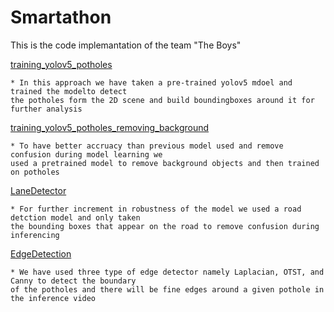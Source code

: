 # Smartathon
This is the code implemantation of the team "The Boys"

[training_yolov5_potholes](training_yolov5_potholes)

    * In this approach we have taken a pre-trained yolov5 mdoel and trained the modelto detect
    the potholes form the 2D scene and build boundingboxes around it for further analysis

[training_yolov5_potholes_removing_background](training_yolov5_potholes_removing_background)
    
    * To have better accruacy than previous model used and remove confusion during model learning we
    used a pretrained model to remove background objects and then trained on potholes

[LaneDetector](LaneDetector)

    * For further increment in robustness of the model we used a road detction model and only taken
    the bounding boxes that appear on the road to remove confusion during inferencing

[EdgeDetection](EdgeDetection)

    * We have used three type of edge detector namely Laplacian, OTST, and Canny to detect the boundary
    of the potholes and there will be fine edges around a given pothole in the inference video